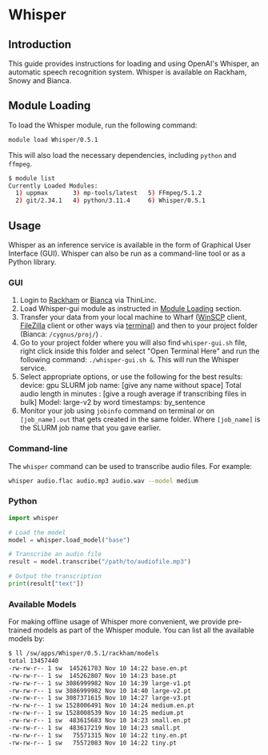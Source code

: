 # Whisper

## Introduction

This guide provides instructions for loading and using OpenAI's Whisper, an
automatic speech recognition system. Whisper is available on Rackham,
Snowy and Bianca.

## Module Loading

To load the Whisper module, run the following command:


```bash
module load Whisper/0.5.1
```

This will also load the necessary dependencies, including `python`
and `ffmpeg`.

```bash
$ module list
Currently Loaded Modules:
  1) uppmax       3) mp-tools/latest   5) FFmpeg/5.1.2
  2) git/2.34.1   4) python/3.11.4     6) Whisper/0.5.1
```

## Usage

Whisper as an inference service is available in the form of Graphical User Interface (GUI).
Whisper can also be run as a command-line tool or as a Python library.

### GUI

1. Login to [Rackham](https://rackham-gui.uppmax.uu.se/) or [Bianca](https://bianca.uppmax.uu.se/) via ThinLinc.
2. Load Whisper-gui module as instructed in [Module Loading](http://docs.uppmax.uu.se/software/whisper/#module-loading) section.
3. Transfer your data from your local machine to Wharf ([WinSCP](http://docs.uppmax.uu.se/cluster_guides/transfer_bianca/#winscp-windows) client, [FileZilla](http://docs.uppmax.uu.se/cluster_guides/transfer_bianca/#filezilla-linuxmacoswindows) client or other ways via [terminal](http://docs.uppmax.uu.se/cluster_guides/transfer_bianca/)) and then to your project folder (Bianca: `/cygnus/proj/`) .
4. Go to your project folder where you will also find `whisper-gui.sh` file, right click inside this folder and select "Open Terminal Here" and run the following command: `./whisper-gui.sh &`. This will run the Whisper service.
5. Select appropriate options, or use the following for the best results:
   device: gpu
   SLURM job name: [give any name without space]
   Total audio length in minutes : [give a rough average if transcribing files in bulk]
   Model: large-v2
   by word timestamps: by_sentence
6. Monitor your job using `jobinfo` command on terminal or on `[job_name].out` that gets created in the same folder. Where `[job_name]` is the SLURM job name that you gave earlier.

### Command-line

The `whisper` command can be used to transcribe audio files. For example:

```bash
whisper audio.flac audio.mp3 audio.wav --model medium
```

### Python

```python title="example.py"
import whisper

# Load the model
model = whisper.load_model("base")

# Transcribe an audio file
result = model.transcribe("/path/to/audiofile.mp3")

# Output the transcription
print(result["text"])

```

### Available Models

For making offline usage of Whisper more convenient, we provide
pre-trained models as part of the Whisper module. You can list
all the available models by:

```bash
$ ll /sw/apps/Whisper/0.5.1/rackham/models
total 13457440
-rw-rw-r-- 1 sw  145261783 Nov 10 14:22 base.en.pt
-rw-rw-r-- 1 sw  145262807 Nov 10 14:23 base.pt
-rw-rw-r-- 1 sw 3086999982 Nov 10 14:39 large-v1.pt
-rw-rw-r-- 1 sw 3086999982 Nov 10 14:40 large-v2.pt
-rw-rw-r-- 1 sw 3087371615 Nov 10 14:27 large-v3.pt
-rw-rw-r-- 1 sw 1528006491 Nov 10 14:24 medium.en.pt
-rw-rw-r-- 1 sw 1528008539 Nov 10 14:25 medium.pt
-rw-rw-r-- 1 sw  483615683 Nov 10 14:23 small.en.pt
-rw-rw-r-- 1 sw  483617219 Nov 10 14:23 small.pt
-rw-rw-r-- 1 sw   75571315 Nov 10 14:22 tiny.en.pt
-rw-rw-r-- 1 sw   75572083 Nov 10 14:22 tiny.pt
```
